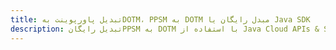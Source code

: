 ---title: تبدیل پاورپوینت بهDOTM، PPSM به DOTM مبدل رایگان یا Java SDKdescription: تبدیل رایگانPPSM به DOTM با استفاده از Java Cloud APIs & SDK. همچنین اسناد Microsoft PowerPoint را در Cloud ایجاد، ویرایش و رندر کنید.---